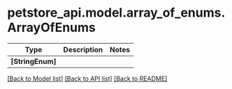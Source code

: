 # petstore_api.model.array_of_enums.ArrayOfEnums

Type | Description | Notes
------------- | ------------- | -------------
**[StringEnum]** |  | 

[[Back to Model list]](../../README.md#documentation-for-models) [[Back to API list]](../../README.md#documentation-for-api-endpoints) [[Back to README]](../../README.md)

